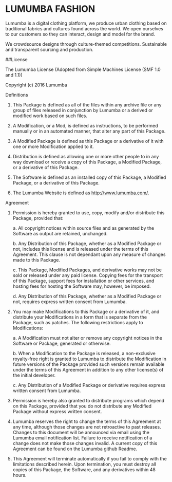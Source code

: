 # LUMUMBA FASHION

Lumumba is a digital clothing platform, we produce urban clothing based on traditional fabrics and cultures found across the world. We open ourselves to our customers so they can interact, design and model for the brand. 

We crowdsource designs through culture-themed competitions. Sustainable and transparent sourcing and production.

##License

The Lumumba License (Adopted from Simple Machines License (SMF 1.0 and 1.1))

Copyright (c) 2016 Lumumba


Definitions

 1. This Package is defined as all of the files within any archive
    file or any group of files released in conjunction by Lumumba
    or a derived or modified work based on such files.

 2. A Modification, or a Mod, is defined as instructions, to be
    performed manually or in an automated manner, that alter any part
    of this Package.

 3. A Modified Package is defined as this Package or a derivative of
    it with one or more Modification applied to it.

 4. Distribution is defined as allowing one or more other people to in
    any way download or receive a copy of this Package, a Modified
    Package, or a derivative of this Package.

 5. The Software is defined as an installed copy of this Package, a
    Modified Package, or a derivative of this Package.

 6. The Lumumba Website is defined as
    http://www.lumumba.com/.

Agreement

 1. Permission is hereby granted to use, copy, modify and/or
    distribute this Package, provided that:

    a. All copyright notices within source files and as generated by
       the Software as output are retained, unchanged.

    b. Any Distribution of this Package, whether as a Modified Package
       or not, includes this license and is released under the terms
       of this Agreement. This clause is not dependant upon any
       measure of changes made to this Package.

    c. This Package, Modified Packages, and derivative works may not
       be sold or released under any paid license. Copying fees for
       the transport of this Package, support fees for installation or
       other services, and hosting fees for hosting the Software may,
       however, be imposed.

     d. Any Distribution of this Package, whether as a Modified
        Package or not, requires express written consent from Lumumba.

 2. You may make Modifications to this Package or a derivative of it,
    and distribute your Modifications in a form that is separate from
    the Package, such as patches. The following restrictions apply to
    Modifications:

     a. A Modification must not alter or remove any copyright notices
        in the Software or Package, generated or otherwise.

     b. When a Modification to the Package is released, a
        non-exclusive royalty-free right is granted to Lumumba
        to distribute the Modification in future versions of the
        Package provided such versions remain available under the
        terms of this Agreement in addition to any other license(s) of
        the initial developer.

     c. Any Distribution of a Modified Package or derivative requires
        express written consent from Lumumba.

 3. Permission is hereby also granted to distribute programs which
    depend on this Package, provided that you do not distribute any
    Modified Package without express written consent.


 4. Lumumba reserves the right to change the terms of this
    Agreement at any time, although those changes are not retroactive
    to past releases. Changes to this document will be announced via
    email using the Lumumba email notification list. Failure
    to receive notification of a change does not make those changes
    invalid. A current copy of this Agreement can be found on the
    Lumumba github Readme.

 5. This Agreement will terminate automatically if you fail to comply
    with the limitations described herein. Upon termination, you must
    destroy all copies of this Package, the Software, and any
    derivatives within 48 hours.

